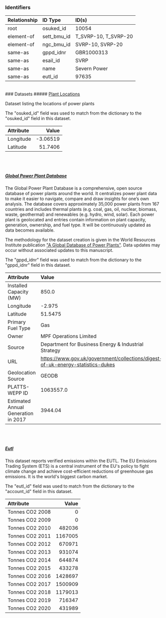 ### Identifiers

| Relationship   | ID Type     | ID(s)                |
|:---------------|:------------|:---------------------|
| root           | osuked_id   | 10054                |
| element-of     | sett_bmu_id | T_SVRP-10, T_SVRP-20 |
| element-of     | ngc_bmu_id  | SVRP-10, SVRP-20     |
| same-as        | gppd_idnr   | GBR1000313           |
| same-as        | esail_id    | SVRP                 |
| same-as        | name        | Severn Power         |
| same-as        | eutl_id     | 97635                |

<br>
### Datasets
##### <a href="https://raw.githubusercontent.com/OSUKED/Dictionary-Datasets/main/datasets/plant-locations/datapackage.json">Plant Locations</a>

Dataset listing the locations of power plants

The "osuked_id" field was used to match from the dictionary to the "osuked_id" field in this dataset.

| Attribute   |    Value |
|:------------|---------:|
| Longitude   | -3.06519 |
| Latitude    | 51.7406  |

<br><br>
##### <a href="https://raw.githubusercontent.com/OSUKED/Dictionary-Datasets/main/datasets/global-power-plant-database/datapackage.json">Global Power Plant Database</a>

The Global Power Plant Database is a comprehensive, open source database of power plants around the world. It centralizes power plant data to make it easier to navigate, compare and draw insights for one’s own analysis. The database covers approximately 35,000 power plants from 167 countries and includes thermal plants (e.g. coal, gas, oil, nuclear, biomass, waste, geothermal) and renewables (e.g. hydro, wind, solar). Each power plant is geolocated and entries contain information on plant capacity, generation, ownership, and fuel type. It will be continuously updated as data becomes available. 

The methodology for the dataset creation is given in the World Resources Institute publication ["A Global Database of Power Plants"](https://www.wri.org/research/global-database-power-plants). Data updates may occur without associated updates to this manuscript.

The "gppd_idnr" field was used to match from the dictionary to the "gppd_idnr" field in this dataset.

| Attribute                           | Value                                                                          |
|:------------------------------------|:-------------------------------------------------------------------------------|
| Installed Capacity (MW)             | 850.0                                                                          |
| Longitude                           | -2.975                                                                         |
| Latitude                            | 51.5475                                                                        |
| Primary Fuel Type                   | Gas                                                                            |
| Owner                               | MPF Operations Limited                                                         |
| Source                              | Department for Business Energy & Industrial Strategy                           |
| URL                                 | https://www.gov.uk/government/collections/digest-of-uk-energy-statistics-dukes |
| Geolocation Source                  | GEODB                                                                          |
| PLATTS-WEPP ID                      | 1063557.0                                                                      |
| Estimated Annual Generation in 2017 | 3944.04                                                                        |

<br><br>
##### <a href="https://raw.githubusercontent.com/OSUKED/Dictionary-Datasets/main/datasets/eutl/datapackage.json">Eutl</a>

This dataset reports verified emissions within the EUTL. The EU Emissions Trading System (ETS) is a central instrument of the EU's policy to fight climate change and achieve cost-efficient reductions of greenhouse gas emissions. It is the world's biggest carbon market.

The "eutl_id" field was used to match from the dictionary to the "account_id" field in this dataset.

| Attribute       |   Value |
|:----------------|--------:|
| Tonnes CO2 2008 |       0 |
| Tonnes CO2 2009 |       0 |
| Tonnes CO2 2010 |  482036 |
| Tonnes CO2 2011 | 1167005 |
| Tonnes CO2 2012 |  670971 |
| Tonnes CO2 2013 |  931074 |
| Tonnes CO2 2014 |  644874 |
| Tonnes CO2 2015 |  433278 |
| Tonnes CO2 2016 | 1428697 |
| Tonnes CO2 2017 | 1500909 |
| Tonnes CO2 2018 | 1179013 |
| Tonnes CO2 2019 |  716347 |
| Tonnes CO2 2020 |  431989 |
